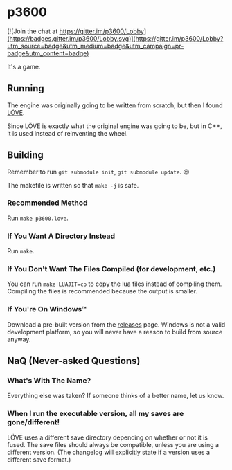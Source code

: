 p3600
=====

[![Join the chat at https://gitter.im/p3600/Lobby](https://badges.gitter.im/p3600/Lobby.svg)](https://gitter.im/p3600/Lobby?utm_source=badge&utm_medium=badge&utm_campaign=pr-badge&utm_content=badge)

It's a game.


Running
-------

The engine was originally going to be written from scratch, but then I
found [LÖVE](https://love2d.org).

Since LÖVE is exactly what the original engine was going to be, but in
C++, it is used instead of reinventing the wheel.


Building
--------

Remember to run `git submodule init`, `git submodule update`. :wink:

The makefile is written so that `make -j` is safe.

### Recommended Method
Run `make p3600.love`.

### If You Want A Directory Instead
Run `make`.

### If You Don't Want The Files Compiled (for development, etc.)
You can run `make LUAJIT=cp` to copy the lua files instead of compiling them.
Compiling the files is recommended because the output is smaller.

### If You're On Windows&trade;
Download a pre-built version from the
[releases](https://github.com/bcnjr5/p3600/releases) page.
Windows is not a valid development platform, so you will never have a
reason to build from source anyway.


NaQ (Never-asked Questions)
---------------------------

### What's With The Name?

Everything else was taken?
If someone thinks of a better name, let us know.

### When I run the executable version, all my saves are gone/different!

LÖVE uses a different save directory depending on whether or not it is fused.
The save files should always be compatible, unless you are using a different
version.
(The changelog will explicitly state if a version uses a different save format.)
